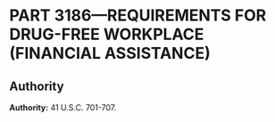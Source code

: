 # PART 3186—REQUIREMENTS FOR DRUG-FREE WORKPLACE (FINANCIAL ASSISTANCE)


## Authority

**Authority:** 41 U.S.C. 701-707.


